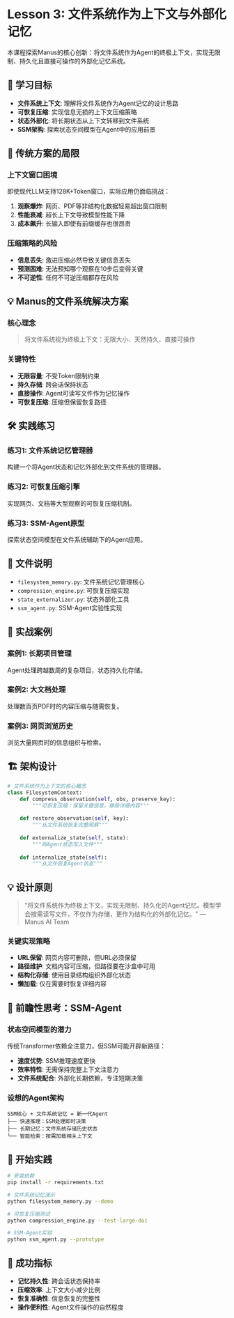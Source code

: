 # Lesson 3: 文件系统作为上下文与外部化记忆

本课程探索Manus的核心创新：将文件系统作为Agent的终极上下文，实现无限制、持久化且直接可操作的外部化记忆系统。

## 🎯 学习目标

- **文件系统上下文**: 理解将文件系统作为Agent记忆的设计思路
- **可恢复压缩**: 实现信息无损的上下文压缩策略
- **状态外部化**: 将长期状态从上下文转移到文件系统
- **SSM架构**: 探索状态空间模型在Agent中的应用前景

## 🚫 传统方案的局限

### 上下文窗口困境
即使现代LLM支持128K+Token窗口，实际应用仍面临挑战：

1. **观察爆炸**: 网页、PDF等非结构化数据轻易超出窗口限制
2. **性能衰减**: 超长上下文导致模型性能下降
3. **成本飙升**: 长输入即使有前缀缓存也很昂贵

### 压缩策略的风险
- **信息丢失**: 激进压缩必然导致关键信息丢失
- **预测困难**: 无法预知哪个观察在10步后变得关键
- **不可逆性**: 任何不可逆压缩都存在风险

## 💡 Manus的文件系统解决方案

### 核心理念
> 将文件系统视为终极上下文：无限大小、天然持久、直接可操作

### 关键特性
- **无限容量**: 不受Token限制约束
- **持久存储**: 跨会话保持状态
- **直接操作**: Agent可读写文件作为记忆操作
- **可恢复压缩**: 压缩但保留恢复路径

## 🛠️ 实践练习

### 练习1: 文件系统记忆管理器
构建一个将Agent状态和记忆外部化到文件系统的管理器。

### 练习2: 可恢复压缩引擎
实现网页、文档等大型观察的可恢复压缩机制。

### 练习3: SSM-Agent原型
探索状态空间模型在文件系统辅助下的Agent应用。

## 📁 文件说明

- `filesystem_memory.py`: 文件系统记忆管理核心
- `compression_engine.py`: 可恢复压缩实现
- `state_externalizer.py`: 状态外部化工具
- `ssm_agent.py`: SSM-Agent实验性实现

## 🚀 实战案例

### 案例1: 长期项目管理
Agent处理跨越数周的复杂项目，状态持久化存储。

### 案例2: 大文档处理
处理数百页PDF时的内容压缩与随需恢复。

### 案例3: 网页浏览历史
浏览大量网页时的信息组织与检索。

## 🏗️ 架构设计

```python
# 文件系统作为上下文的核心概念
class FilesystemContext:
    def compress_observation(self, obs, preserve_key):
        """可恢复压缩：保留关键信息，移除详细内容"""
        
    def restore_observation(self, key):
        """从文件系统恢复完整观察"""
        
    def externalize_state(self, state):
        """将Agent状态写入文件"""
        
    def internalize_state(self):
        """从文件恢复Agent状态"""
```

## 💡 设计原则

> "将文件系统作为终极上下文，实现无限制、持久化的Agent记忆。模型学会按需读写文件，不仅作为存储，更作为结构化的外部化记忆。"
> — Manus AI Team

### 关键实现策略
- **URL保留**: 网页内容可删除，但URL必须保留
- **路径维护**: 文档内容可压缩，但路径要在沙盒中可用
- **结构化存储**: 使用目录结构组织外部化状态
- **懒加载**: 仅在需要时恢复详细内容

## 🔮 前瞻性思考：SSM-Agent

### 状态空间模型的潜力
传统Transformer依赖全注意力，但SSM可能开辟新路径：
- **速度优势**: SSM推理速度更快
- **效率特性**: 无需保持完整上下文注意力
- **文件系统配合**: 外部化长期依赖，专注短期决策

### 设想的Agent架构
```
SSM核心 + 文件系统记忆 = 新一代Agent
├── 快速推理：SSM处理即时决策
├── 长期记忆：文件系统存储历史状态  
└── 智能检索：按需加载相关上下文
```

## 🚀 开始实践

```bash
# 安装依赖
pip install -r requirements.txt

# 文件系统记忆演示
python filesystem_memory.py --demo

# 可恢复压缩测试
python compression_engine.py --test-large-doc

# SSM-Agent实验
python ssm_agent.py --prototype
```

## 🎯 成功指标

- **记忆持久性**: 跨会话状态保持率
- **压缩效率**: 上下文大小减少比例
- **恢复准确性**: 信息恢复的完整性
- **操作便利性**: Agent文件操作的自然程度 